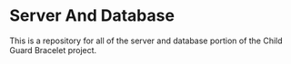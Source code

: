 # Server And Database
This is a repository for all of the server and database portion of the Child Guard Bracelet project.
